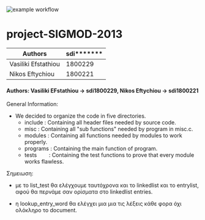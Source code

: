 ![example workflow](https://github.com/vasiliki2000/project-SIGMOD-2013/actions/workflows/c.yml/badge.svg)
# project-SIGMOD-2013

 |Authors|sdi*******|
 |-------|----------|
 |Vasiliki Efstathiou|1800229|
 |Nikos Eftychiou|1800221|


 
 #### Authors: Vasiliki EFstathiou -> sdi1800229, Nikos Eftychiou -> sdi1800221

General Information:

- We decided to organize the code in five directories. 
  - include  : Containing all header files needed by source code.
  - misc     : Containing all "sub functions" needed by program in misc.c.
  - modules  : Containing all functions needed by modules to work properly.
  - programs : Containing the main function of program.
  - tests &nbsp; &nbsp; &nbsp; &nbsp;: Containing the test functions to prove that every module works flawless.
    




Σημειωση: 
- με το list_test θα ελέγχουμε ταυτόχρονα και το linkedlist και το entrylist, αφού θα περνάμε σαν ορίσματα στο linkedlist entries.

- η lookup_entry_word θα ελέγχει μια μια τις λέξεις κάθε φορα όχι ολόκληρο το document.


